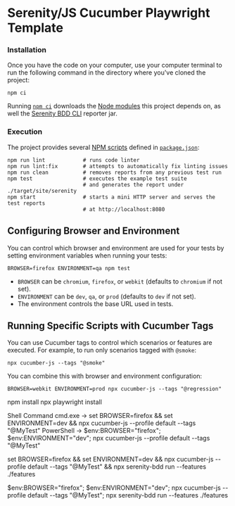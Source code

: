 # Serenity/JS Cucumber Playwright Template


### Installation

Once you have the code on your computer, use your computer terminal to run the following command in the directory where you've cloned the project:
```
npm ci
```

Running [`npm ci`](https://docs.npmjs.com/cli/v6/commands/npm-ci) downloads the [Node modules](https://docs.npmjs.com/about-packages-and-modules) this project depends on,
as well the [Serenity BDD CLI](https://github.com/serenity-bdd/serenity-cli) reporter jar. 



### Execution

The project provides several [NPM scripts](https://docs.npmjs.com/cli/v6/using-npm/scripts) defined in [`package.json`](package.json):

```
npm run lint            # runs code linter
npm run lint:fix        # attempts to automatically fix linting issues
npm run clean           # removes reports from any previous test run
npm test                # executes the example test suite
                        # and generates the report under ./target/site/serenity
npm start               # starts a mini HTTP server and serves the test reports
                        # at http://localhost:8080
```

## Configuring Browser and Environment

You can control which browser and environment are used for your tests by setting environment variables when running your tests:

```
BROWSER=firefox ENVIRONMENT=qa npm test
```

- `BROWSER` can be `chromium`, `firefox`, or `webkit` (defaults to `chromium` if not set).
- `ENVIRONMENT` can be `dev`, `qa`, or `prod` (defaults to `dev` if not set).
- The environment controls the base URL used in tests.

## Running Specific Scripts with Cucumber Tags

You can use Cucumber tags to control which scenarios or features are executed. For example, to run only scenarios tagged with `@smoke`:

```
npx cucumber-js --tags "@smoke"
```

You can combine this with browser and environment configuration:

```
BROWSER=webkit ENVIRONMENT=prod npx cucumber-js --tags "@regression"
```


npm install
npx playwright install

Shell	Command
cmd.exe	-> set BROWSER=firefox && set ENVIRONMENT=dev && npx cucumber-js --profile default --tags "@MyTest"
PowerShell ->	$env:BROWSER="firefox"; $env:ENVIRONMENT="dev"; npx cucumber-js --profile default --tags "@MyTest"

set BROWSER=firefox && set ENVIRONMENT=dev && npx cucumber-js --profile default --tags "@MyTest" && npx serenity-bdd run --features ./features

$env:BROWSER="firefox"; $env:ENVIRONMENT="dev"; npx cucumber-js --profile default --tags "@MyTest"; npx serenity-bdd run --features ./features